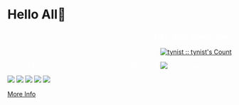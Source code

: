 # Hello All👋 #
<h3 align="right" style="color: #fff">:star: Visit Count :star:</h3> 
<p align="right">
  <a href="https://gist.github.com/tynist"><img src="https://profile-counter.glitch.me/tynist/count.svg" alt="tynist :: tynist's Count" /></a>
</p>


<style>
    .container {
        display: flex;
        align-items: center;
        justify-content: space-between;
        color: #fff;
    }
    
    .visit-count {
        display: flex;
        align-items: center;
    }
</style>

<div class="container">
    <div>
        Hello All👋
    </div>
    <div class="visit-count">
        Visit Count:
        <img src="https://profile-counter.glitch.me/tynist/count.svg" alt="tynist :: tynist's Count" />
    </div>
</div>


[![](https://raw.githubusercontent.com/vn7n24fzkq/github-profile-summary-cards-example/master/profile-summary-card-output/vue/0-profile-details.svg)](https://github.com/vn7n24fzkq/github-profile-summary-cards)
[![](https://raw.githubusercontent.com/vn7n24fzkq/github-profile-summary-cards-example/master/profile-summary-card-output/vue/1-repos-per-language.svg)](https://github.com/vn7n24fzkq/github-profile-summary-cards) [![](https://raw.githubusercontent.com/vn7n24fzkq/github-profile-summary-cards-example/master/profile-summary-card-output/vue/2-most-commit-language.svg)](https://github.com/vn7n24fzkq/github-profile-summary-cards)
[![](https://raw.githubusercontent.com/vn7n24fzkq/github-profile-summary-cards-example/master/profile-summary-card-output/vue/3-stats.svg)](https://github.com/vn7n24fzkq/github-profile-summary-cards) [![](https://raw.githubusercontent.com/vn7n24fzkq/github-profile-summary-cards-example/master/profile-summary-card-output/vue/4-productive-time.svg)](https://github.com/vn7n24fzkq/github-profile-summary-cards)

[More Info](https://github.com/vn7n24fzkq/github-profile-summary-cards)

<br>
